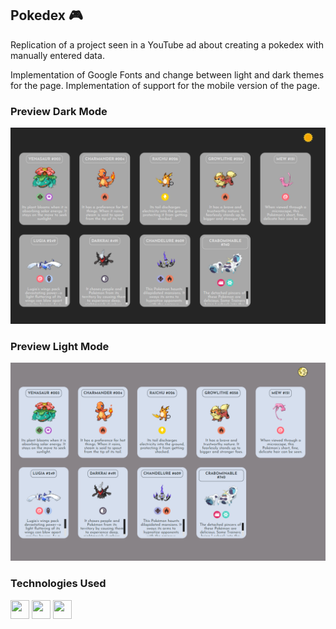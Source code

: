 ## Pokedex 🎮
Replication of a project seen in a YouTube ad about creating a pokedex with manually entered data.

Implementation of Google Fonts and change between light and dark themes for the page.
Implementation of support for the mobile version of the page.

### Preview Dark Mode
![Preview Dark](assets/Previews/Preview%20Dark.png)

### Preview Light Mode
![Preview Light](assets/Previews/Preview%20Light.png)

### Technologies Used

<div>
  <img src="https://cdn.jsdelivr.net/gh/devicons/devicon@latest/icons/html5/html5-original.svg" width="30" height="30"/>
  <img src="https://cdn.jsdelivr.net/gh/devicons/devicon@latest/icons/css3/css3-original.svg" width="30" height="30" />
  <img src="https://cdn.jsdelivr.net/gh/devicons/devicon@latest/icons/javascript/javascript-original.svg" width="30" height="30" />
</div>


